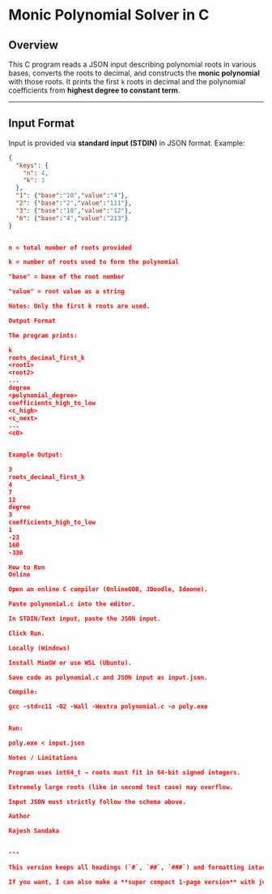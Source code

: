 
# Monic Polynomial Solver in C

## Overview
This C program reads a JSON input describing polynomial roots in various bases, converts the roots to decimal, and constructs the **monic polynomial** with those roots. It prints the first `k` roots in decimal and the polynomial coefficients from **highest degree to constant term**.

---

## Input Format
Input is provided via **standard input (STDIN)** in JSON format. Example:

```json
{
  "keys": {
    "n": 4,
    "k": 3
  },
  "1": {"base":"10","value":"4"},
  "2": {"base":"2","value":"111"},
  "3": {"base":"10","value":"12"},
  "6": {"base":"4","value":"213"}
}


n = total number of roots provided

k = number of roots used to form the polynomial

"base" = base of the root number

"value" = root value as a string

Notes: Only the first k roots are used.

Output Format

The program prints:

k
roots_decimal_first_k
<root1>
<root2>
...
degree
<polynomial_degree>
coefficients_high_to_low
<c_high>
<c_next>
...
<c0>


Example Output:

3
roots_decimal_first_k
4
7
12
degree
3
coefficients_high_to_low
1
-23
160
-336

How to Run
Online

Open an online C compiler (OnlineGDB, JDoodle, Ideone).

Paste polynomial.c into the editor.

In STDIN/Text input, paste the JSON input.

Click Run.

Locally (Windows)

Install MinGW or use WSL (Ubuntu).

Save code as polynomial.c and JSON input as input.json.

Compile:

gcc -std=c11 -O2 -Wall -Wextra polynomial.c -o poly.exe


Run:

poly.exe < input.json

Notes / Limitations

Program uses int64_t → roots must fit in 64-bit signed integers.

Extremely large roots (like in second test case) may overflow.

Input JSON must strictly follow the schema above.

Author

Rajesh Sandaka


---

This version keeps all headings (`#`, `##`, `###`) and formatting intact, **ready to paste** into GitHub as `README.md`.  

If you want, I can also make a **super compact 1-page version** with just instructions + input/output so
